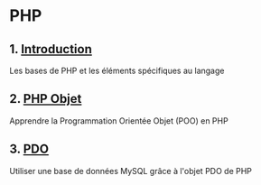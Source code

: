 # PHP

## 1. [Introduction](01-intro.md)

Les bases de PHP et les éléments spécifiques au langage

## 2. [PHP Objet](02-objet.md)

Apprendre la Programmation Orientée Objet (POO) en PHP

## 3. [PDO](03-pdo.md)

Utiliser une base de données MySQL grâce à l'objet PDO de PHP

